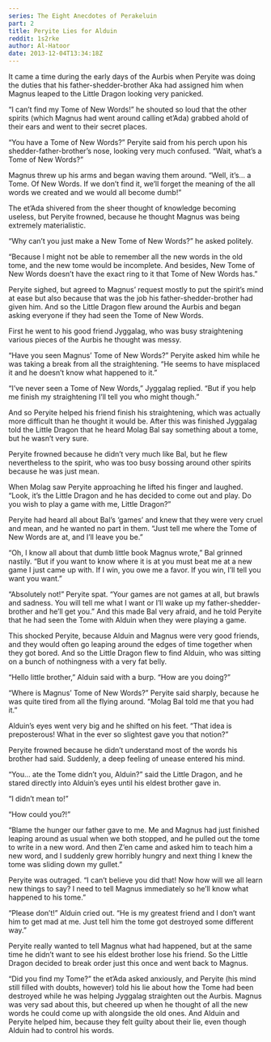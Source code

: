 ```yaml
---
series: The Eight Anecdotes of Perakeluin
part: 2
title: Peryite Lies for Alduin
reddit: 1s2rke
author: Al-Hatoor
date: 2013-12-04T13:34:18Z
---
```


It came a time during the early days of the Aurbis when Peryite was doing the
duties that his father-shedder-brother Aka had assigned him when Magnus leaped
to the Little Dragon looking very panicked.

“I can’t find my Tome of New Words!” he shouted so loud that the other spirits
(which Magnus had went around calling et’Ada) grabbed ahold of their ears and
went to their secret places.

“You have a Tome of New Words?” Peryite said from his perch upon his
shedder-father-brother’s nose, looking very much confused. “Wait, what’s a Tome
of New Words?”

Magnus threw up his arms and began waving them around. “Well, it’s… a Tome. Of
New Words. If we don’t find it, we’ll forget the meaning of the all words we
created and we would all become dumb!”

The et’Ada shivered from the sheer thought of knowledge becoming useless, but
Peryite frowned, because he thought Magnus was being extremely materialistic.

“Why can’t you just make a New Tome of New Words?” he asked politely.

“Because I might not be able to remember all the new words in the old tome, and
the new tome would be incomplete. And besides, New Tome of New Words doesn’t
have the exact ring to it that Tome of New Words has.”

Peryite sighed, but agreed to Magnus’ request mostly to put the spirit’s mind at
ease but also because that was the job his father-shedder-brother had given him.
And so the Little Dragon flew around the Aurbis and began asking everyone if
they had seen the Tome of New Words.

First he went to his good friend Jyggalag, who was busy straightening various
pieces of the Aurbis he thought was messy.

“Have you seen Magnus’ Tome of New Words?” Peryite asked him while he was taking
a break from all the straightening. “He seems to have misplaced it and he
doesn’t know what happened to it.”

“I’ve never seen a Tome of New Words,” Jyggalag replied. “But if you help me
finish my straightening I’ll tell you who might though.”

And so Peryite helped his friend finish his straightening, which was actually
more difficult than he thought it would be. After this was finished Jyggalag
told the Little Dragon that he heard Molag Bal say something about a tome, but
he wasn’t very sure.

Peryite frowned because he didn’t very much like Bal, but he flew nevertheless
to the spirit, who was too busy bossing around other spirits because he was just
mean.

When Molag saw Peryite approaching he lifted his finger and laughed. “Look, it’s
the Little Dragon and he has decided to come out and play. Do you wish to play a
game with me, Little Dragon?”

Peryite had heard all about Bal’s ‘games’ and knew that they were very cruel and
mean, and he wanted no part in them. “Just tell me where the Tome of New Words
are at, and I’ll leave you be.”

“Oh, I know all about that dumb little book Magnus wrote,” Bal grinned nastily.
“But if you want to know where it is at you must beat me at a new game I just
came up with. If I win, you owe me a favor. If you win, I’ll tell you want you
want.”

“Absolutely not!” Peryite spat. “Your games are not games at all, but brawls and
sadness. You will tell me what I want or I’ll wake up my father-shedder-brother
and he’ll get you.” And this made Bal very afraid, and he told Peryite that he
had seen the Tome with Alduin when they were playing a game.

This shocked Peryite, because Alduin and Magnus were very good friends, and they
would often go leaping around the edges of time together when they got bored.
And so the Little Dragon flew to find Alduin, who was sitting on a bunch of
nothingness with a very fat belly.

“Hello little brother,” Alduin said with a burp. “How are you doing?”

“Where is Magnus’ Tome of New Words?” Peryite said sharply, because he was quite
tired from all the flying around. “Molag Bal told me that you had it.”

Alduin’s eyes went very big and he shifted on his feet. “That idea is
preposterous! What in the ever so slightest gave you that notion?”

Peryite frowned because he didn’t understand most of the words his brother had
said. Suddenly, a deep feeling of unease entered his mind.

“You… ate the Tome didn’t you, Alduin?” said the Little Dragon, and he stared
directly into Alduin’s eyes until his eldest brother gave in.

“I didn’t mean to!”

“How could you?!”

“Blame the hunger our father gave to me. Me and Magnus had just finished leaping
around as usual when we both stopped, and he pulled out the tome to write in a
new word. And then Z’en came and asked him to teach him a new word, and I
suddenly grew horribly hungry and next thing I knew the tome was sliding down my
gullet.”

Peryite was outraged. “I can’t believe you did that! Now how will we all learn
new things to say? I need to tell Magnus immediately so he’ll know what happened
to his tome.”

“Please don’t!” Alduin cried out. “He is my greatest friend and I don’t want him
to get mad at me. Just tell him the tome got destroyed some different way.”

Peryite really wanted to tell Magnus what had happened, but at the same time he
didn’t want to see his eldest brother lose his friend. So the Little Dragon
decided to break order just this once and went back to Magnus.

“Did you find my Tome?” the et’Ada asked anxiously, and Peryite (his mind still
filled with doubts, however) told his lie about how the Tome had been destroyed
while he was helping Jyggalag straighten out the Aurbis. Magnus was very sad
about this, but cheered up when he thought of all the new words he could come up
with alongside the old ones. And Alduin and Peryite helped him, because they
felt guilty about their lie, even though Alduin had to control his words.
